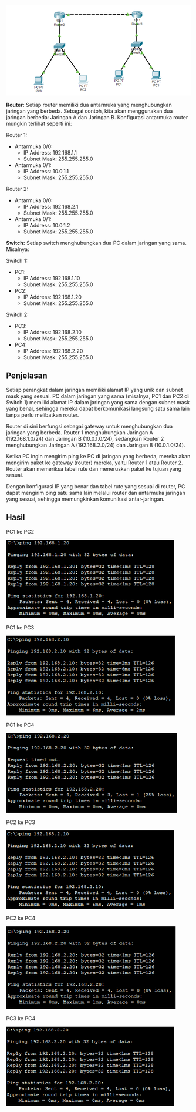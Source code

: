 ![gambar](asset/cisco.PNG)


**Router:** Setiap router memiliki dua antarmuka yang menghubungkan jaringan yang berbeda. Sebagai contoh, kita akan menggunakan dua jaringan berbeda: Jaringan A dan Jaringan B. Konfigurasi antarmuka router mungkin terlihat seperti ini:

Router 1:
  - Antarmuka 0/0:
    - IP Address: 192.168.1.1
    - Subnet Mask: 255.255.255.0
  - Antarmuka 0/1:
    - IP Address: 10.0.1.1
    - Subnet Mask: 255.255.255.0

Router 2:
  - Antarmuka 0/0:
    - IP Address: 192.168.2.1
    - Subnet Mask: 255.255.255.0
  - Antarmuka 0/1:
    - IP Address: 10.0.1.2
    - Subnet Mask: 255.255.255.0

**Switch:** Setiap switch menghubungkan dua PC dalam jaringan yang sama. Misalnya:

Switch 1:
  - PC1:
    - IP Address: 192.168.1.10
    - Subnet Mask: 255.255.255.0
  - PC2:
    - IP Address: 192.168.1.20
    - Subnet Mask: 255.255.255.0

Switch 2:
  - PC3:
    - IP Address: 192.168.2.10
    - Subnet Mask: 255.255.255.0
  - PC4:
    - IP Address: 192.168.2.20
    - Subnet Mask: 255.255.255.0
## Penjelasan
Setiap perangkat dalam jaringan memiliki alamat IP yang unik dan subnet mask yang sesuai. PC dalam jaringan yang sama (misalnya, PC1 dan PC2 di Switch 1) memiliki alamat IP dalam jaringan yang sama dengan subnet mask yang benar, sehingga mereka dapat berkomunikasi langsung satu sama lain tanpa perlu melibatkan router.

Router di sini berfungsi sebagai gateway untuk menghubungkan dua jaringan yang berbeda. Router 1 menghubungkan Jaringan A (192.168.1.0/24) dan Jaringan B (10.0.1.0/24), sedangkan Router 2 menghubungkan Jaringan A (192.168.2.0/24) dan Jaringan B (10.0.1.0/24).

Ketika PC ingin mengirim ping ke PC di jaringan yang berbeda, mereka akan mengirim paket ke gateway (router) mereka, yaitu Router 1 atau Router 2. Router akan memeriksa tabel rute dan meneruskan paket ke tujuan yang sesuai.

Dengan konfigurasi IP yang benar dan tabel rute yang sesuai di router, PC dapat mengirim ping satu sama lain melalui router dan antarmuka jaringan yang sesuai, sehingga memungkinkan komunikasi antar-jaringan.

## Hasil
PC1 ke PC2

![gambar](asset/pc1-pc2.png)

PC1 ke PC3

![gambar](asset/pc1-pc3.png)

PC1 ke PC4

![gambar](asset/pc1-pc4.png)

PC2 ke PC3

![gambar](asset/pc2-pc3.png)

PC2 ke PC4

![gambar](asset/pc2-pc4.png)

PC3 ke PC4

![gambar](asset/pc3-pc4.png)

